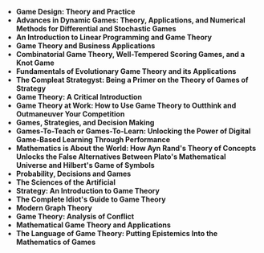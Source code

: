 
<ul>
  
 <li><b><a target="_blank" href="https://github.com/manjunath5496/Graph-Theory-Books/blob/master/graph(1).pdf" style="text-decoration:none;">Game Design: Theory and Practice</a></b></li>
  
<li><b><a target="_blank" href="https://github.com/manjunath5496/Graph-Theory-Books/blob/master/graph(2).pdf" style="text-decoration:none;">Advances in Dynamic Games: Theory, Applications, and Numerical Methods for Differential and Stochastic Games</a></b></li>

<li><b><a target="_blank" href="https://github.com/manjunath5496/Graph-Theory-Books/blob/master/graph(3).pdf" style="text-decoration:none;"> An Introduction to Linear Programming and Game Theory</a></b></li>
<li><b><a target="_blank" href="https://github.com/manjunath5496/Graph-Theory-Books/blob/master/graph(4).pdf" style="text-decoration:none;"> Game Theory and Business Applications</a></b></li>
                            
  <li><b><a target="_blank" href="https://github.com/manjunath5496/Graph-Theory-Books/blob/master/graph(5).pdf" style="text-decoration:none;">Combinatorial Game Theory, Well-Tempered Scoring Games, and a Knot Game</a></b></li>  
     <li><b><a target="_blank" href="https://github.com/manjunath5496/Graph-Theory-Books/blob/master/graph(6).pdf" style="text-decoration:none;">Fundamentals of Evolutionary Game Theory and its Applications</a></b></li>  
  
<li><b><a target="_blank" href="https://github.com/manjunath5496/Graph-Theory-Books/blob/master/graph(7).pdf" style="text-decoration:none;">The Compleat Strategyst: Being a Primer on the Theory of Games of Strategy</a></b></li>
<li><b><a target="_blank" href="https://github.com/manjunath5496/Graph-Theory-Books/blob/master/graph(8).pdf" style="text-decoration:none;">Game Theory: A Critical Introduction</a></b></li>
  
<li><b><a target="_blank" href="https://github.com/manjunath5496/Graph-Theory-Books/blob/master/graph(9).pdf" style="text-decoration:none;">Game Theory at Work: How to Use Game Theory to Outthink and Outmaneuver Your Competition</a></b></li>
<li><b><a target="_blank" href="https://github.com/manjunath5496/Graph-Theory-Books/blob/master/graph(10).pdf" style="text-decoration:none;">Games, Strategies, and Decision Making</a></b></li>
  
<li><b><a target="_blank" href="https://github.com/manjunath5496/Graph-Theory-Books/blob/master/graph(11).pdf" style="text-decoration:none;">Games-To-Teach or Games-To-Learn: Unlocking the Power of Digital Game-Based Learning Through Performance </a></b></li>
  
  <li><b><a target="_blank" href="https://github.com/manjunath5496/Graph-Theory-Books/blob/master/graph(12).pdf" style="text-decoration:none;">Mathematics is About the World: How Ayn Rand's Theory of Concepts Unlocks the False Alternatives Between Plato's Mathematical Universe and Hilbert's Game of Symbols </a></b></li>
<li><b><a target="_blank" href="https://github.com/manjunath5496/Graph-Theory-Books/blob/master/graph(13).pdf" style="text-decoration:none;">Probability, Decisions and Games</a></b></li>
  
<li><b><a target="_blank" href="https://github.com/manjunath5496/Graph-Theory-Books/blob/master/graph(14).pdf" style="text-decoration:none;">The Sciences of the Artificial</a></b></li>

<li><b><a target="_blank" href="https://github.com/manjunath5496/Graph-Theory-Books/blob/master/graph(15).pdf" style="text-decoration:none;">Strategy: An Introduction to Game Theory</a></b></li>
  
  <li><b><a target="_blank" href="https://github.com/manjunath5496/Graph-Theory-Books/blob/master/graph(16).pdf" style="text-decoration:none;">The Complete Idiot's Guide to Game Theory</a></b></li>
<li><b><a target="_blank" href="https://github.com/manjunath5496/Graph-Theory-Books/blob/master/graph(17).pdf" style="text-decoration:none;">Modern Graph Theory</a></b></li>
  
<li><b><a target="_blank" href="https://github.com/manjunath5496/Graph-Theory-Books/blob/master/graph(18).pdf" style="text-decoration:none;">Game Theory: Analysis of Conflict</a></b></li>

  <li><b><a target="_blank" href="https://github.com/manjunath5496/Graph-Theory-Books/blob/master/graph(19).pdf" style="text-decoration:none;">Mathematical Game Theory and Applications</a></b></li>
<li><b><a target="_blank" href="https://github.com/manjunath5496/Graph-Theory-Books/blob/master/graph(20).pdf" style="text-decoration:none;">The Language of Game Theory: Putting Epistemics Into the Mathematics of Games</a></b></li>
  









  

</ul>
